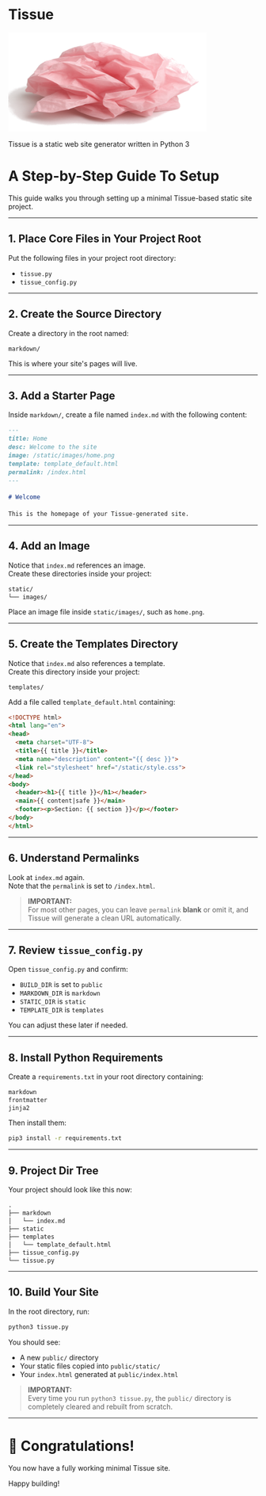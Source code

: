 # Tissue #
<span align="left">
  <img src="./tissue_logo.png" width="400" alt="Tissue logo">
</span>

Tissue is a static web site generator written in Python 3

# A Step-by-Step Guide To Setup

This guide walks you through setting up a minimal Tissue-based static site project.

---

## 1. Place Core Files in Your Project Root

Put the following files in your project root directory:

- `tissue.py`
- `tissue_config.py`

---

## 2. Create the Source Directory

Create a directory in the root named:

```plaintext
markdown/
```

This is where your site's pages will live.

---

## 3. Add a Starter Page

Inside `markdown/`, create a file named `index.md` with the following content:

```markdown
---
title: Home
desc: Welcome to the site
image: /static/images/home.png
template: template_default.html
permalink: /index.html
---

# Welcome

This is the homepage of your Tissue-generated site.
```

---

## 4. Add an Image

Notice that `index.md` references an image.  
Create these directories inside your project:

```plaintext
static/
└── images/
```

Place an image file inside `static/images/`, such as `home.png`.

---

## 5. Create the Templates Directory

Notice that `index.md` also references a template.  
Create this directory inside your project:

```plaintext
templates/
```

Add a file called `template_default.html` containing:

```html
<!DOCTYPE html>
<html lang="en">
<head>
  <meta charset="UTF-8">
  <title>{{ title }}</title>
  <meta name="description" content="{{ desc }}">
  <link rel="stylesheet" href="/static/style.css">
</head>
<body>
  <header><h1>{{ title }}</h1></header>
  <main>{{ content|safe }}</main>
  <footer><p>Section: {{ section }}</p></footer>
</body>
</html>
```

---

## 6. Understand Permalinks

Look at `index.md` again.  
Note that the `permalink` is set to `/index.html`.

> **IMPORTANT:**  
> For most other pages, you can leave `permalink` **blank** or omit it, and Tissue will generate a clean URL automatically.

---

## 7. Review `tissue_config.py`

Open `tissue_config.py` and confirm:

- `BUILD_DIR` is set to `public`
- `MARKDOWN_DIR` is `markdown`
- `STATIC_DIR` is `static`
- `TEMPLATE_DIR` is `templates`

You can adjust these later if needed.

---

## 8. Install Python Requirements

Create a `requirements.txt` in your root directory containing:

```plaintext
markdown
frontmatter
jinja2
```

Then install them:

```bash
pip3 install -r requirements.txt
```

---

## 9. Project Dir Tree

Your project should look like this now:

    .
    ├── markdown
    │   └── index.md
    ├── static
    ├── templates
    │   └── template_default.html
    ├── tissue_config.py
    └── tissue.py

---

## 10. Build Your Site

In the root directory, run:

```bash
python3 tissue.py
```

You should see:

- A new `public/` directory
- Your static files copied into `public/static/`
- Your `index.html` generated at `public/index.html`

> **IMPORTANT:**  
> Every time you run `python3 tissue.py`, the `public/` directory is completely cleared and rebuilt from scratch.

---

# 🎉 Congratulations!

You now have a fully working minimal Tissue site.

Happy building!
